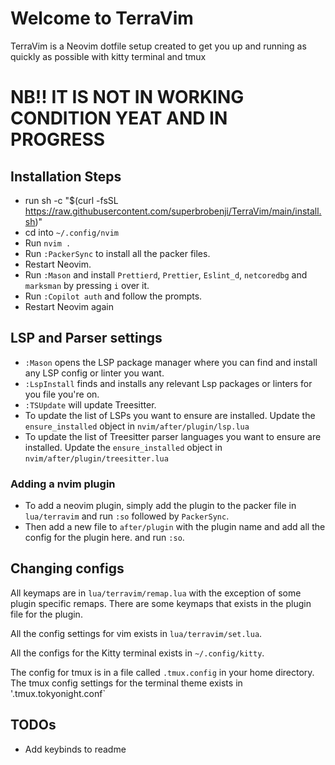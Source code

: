 # Welcome to TerraVim

TerraVim is a Neovim dotfile setup created to get you up and running as quickly as possible with kitty terminal and tmux

# NB!! IT IS NOT IN WORKING CONDITION YEAT AND IN PROGRESS

## Installation Steps
- run sh -c "$(curl -fsSL https://raw.githubusercontent.com/superbrobenji/TerraVim/main/install.sh)"
- cd into `~/.config/nvim`
- Run `nvim .`
- Run `:PackerSync` to install all the packer files.
- Restart Neovim.
- Run `:Mason` and install `Prettierd`, `Prettier`, `Eslint_d`, `netcoredbg` and `marksman` by pressing `i` over it.
- Run `:Copilot auth` and follow the prompts.
- Restart Neovim again

## LSP and Parser settings
- `:Mason` opens the LSP package manager where you can find and install any LSP config or linter you want.
- `:LspInstall` finds and installs any relevant Lsp packages or linters for you file you're on.
- `:TSUpdate` will update Treesitter.
- To update the list of LSPs you want to ensure are installed. Update the `ensure_installed` object in `nvim/after/plugin/lsp.lua`
- To update the list of Treesitter parser languages you want to ensure are installed. Update the `ensure_installed` object in `nvim/after/plugin/treesitter.lua`

### Adding a nvim plugin
- To add a neovim plugin, simply add the plugin to the packer file in `lua/terravim` and run `:so` followed by `PackerSync`.
- Then add a new file to `after/plugin` with the plugin name and add all the config for the plugin here. and run `:so`.

## Changing configs
All keymaps are in `lua/terravim/remap.lua` with the exception of some plugin specific remaps. 
There are some keymaps that exists in the plugin file for the plugin.

All the config settings for vim exists in `lua/terravim/set.lua`.

All the configs for the Kitty terminal exists in `~/.config/kitty`.

The config for tmux is in a file called `.tmux.config` in your home directory.
The tmux config settings for the terminal theme exists in '.tmux.tokyonight.conf`


## TODOs
- Add keybinds to readme

